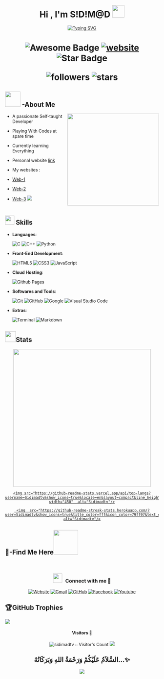 
<h1 align="center"><b>Hi , I'm S!D!M@D </b><img src="https://cdn.jsdelivr.net/gh/Sidimadtv/all/sidi/assets/images/logo.png" width="40"></h1>

<p align="center">
  <a href="https://git.io/typing-svg"><img src="https://readme-typing-svg.herokuapp.com?font=Pacifico&center=true&pause=1000&width=435&lines=Welcome+To+S!D!M%40D-TV+Official+Repos" alt="Typing SVG" /></a>

<h1 align="center">
  <img src="https://cdn.jsdelivr.net/gh/Sidimadtv/Img/badge.svg" alt="Awesome Badge"/>
  <a href="/"><img src="https://img.shields.io/static/v1?label=&labelColor=505050&message=findwrk&color=%230076D6&style=flat&logo=google-chrome&logoColor=%230076D6" alt="website"/></a>
  <img src="https://img.shields.io/static/v1?label=%F0%9F%8C%9F&message=If%20Useful&style=style=flat&color=BC4E99" alt="Star Badge"/>


![followers](https://img.shields.io/github/followers/sidimadtv?style=social)
![stars](https://img.shields.io/github/stars/sidimadtv?style=social)
</h1>

</p>
	
## <picture><img src = "https://cdn.jsdelivr.net/gh/Sidimadtv/Img/mee.gif" width = 50px></picture> **-About Me**
<picture> <img align="right" src="https://cdn.jsdelivr.net/gh/Sidimadtv/Img/cod.gif" width = 300px></picture>
- A passionate Self-taught Developer
- Playing With Codes at spare time 


- Currently learning Everything

- Personal website [link](https://www.sidimad.ml/)

- My websites :
- [Web-1](https://www.sidimad.ml/)
- [Web-2](https://www.sidimad.ml/)
- [Web-3](https://www.sidimad.ml/)
<img src="https://cdn.jsdelivr.net/gh/Sidimadtv/Img/hr.gif"><br><br>

## <img src="https://cdn.jsdelivr.net/gh/Sidimadtv/Img/sk.gif" width ="30"><b> Skills</b>
<p align="center">

- **Languages**:
    
    ![C](https://img.shields.io/badge/C%20-%232370ED.svg?style=for-the-badge&logo=c&logoColor=white)
    ![C++](https://img.shields.io/badge/C++%20-%2300599C.svg?style=for-the-badge&logo=c%2B%2B&logoColor=white)
    ![Python](https://img.shields.io/badge/Python%20-%2314354C.svg?style=for-the-badge&logo=python&logoColor=white)

  
    
- **Front-End Development**:

   ![HTML5](https://img.shields.io/badge/HTML5%20-%23E34F26.svg?style=for-the-badge&logo=html5&logoColor=white)
   ![CSS3](https://img.shields.io/badge/CSS%20-%231572B6.svg?style=for-the-badge&logo=css3&logoColor=white)
   ![JavaScript](https://img.shields.io/badge/JavaScript%20-%23F7DF1E.svg?style=for-the-badge&logo=javascript&logoColor=black)



- **Cloud Hosting**:

    ![Github Pages](https://img.shields.io/badge/GitHub%20Pages-%23327FC7.svg?style=for-the-badge&logo=github&logoColor=white)
    


- **Softwares and Tools**:

    ![Git](https://img.shields.io/badge/git-%23F05033.svg?style=for-the-badge&logo=git&logoColor=white)
    ![GitHub](https://img.shields.io/badge/github-%23121011.svg?style=for-the-badge&logo=github&logoColor=white)
    ![Google](https://img.shields.io/badge/google-%234285F4.svg?style=for-the-badge&logo=google&logoColor=white)
    ![Visual Studio Code](https://img.shields.io/badge/Visual%20Studio%20Code-0078d7.svg?style=for-the-badge&logo=visual-studio-code&logoColor=white)
    



- **Extras**:

    ![Terminal](https://img.shields.io/badge/Terminal-%23054020?style=for-the-badge&logo=gnu-bash&logoColor=white)
    ![Markdown](https://img.shields.io/badge/markdown-%23000000.svg?style=for-the-badge&logo=markdown&logoColor=white)   


</p>




## <img src="https://cdn.jsdelivr.net/gh/Sidimadtv/Img/sta.gif" width="35"><b>Stats </b>

<div align="center">

<a href="https://github.com/Sidimadtv">
  <img src="https://github-readme-stats.vercel.app/api?username=Sidimadtv&include_all_commits=true&count_private=true&show_icons=true&line_height=20&title_color=7A7ADB&icon_color=2234AE&text_color=D3D3D3&bg_color=0,000000,130F40" width="450"/>
 
	 
	<img src="https://github-readme-stats.vercel.app/api/top-langs?username=Sidimadtv&show_icons=true&locale=en&layout=compact&line_height=20&title_color=7A7ADB&icon_color=2234AE&text_color=D3D3D3&bg_color=0,000000,130F40" width="450"  alt="Sidimadtv"/>

	 <img  src="https://github-readme-streak-stats.herokuapp.com/?user=Sidimadtv&show_icons=true&title_color=fff&icon_color=79ff97&text_color=efefef&bg_color=24292e" alt="Sidimadtv"/>
	


</a>
</div>



## <b>📩-Find Me Here</b><img src="https://cdn.jsdelivr.net/gh/Sidimadtv/Img/hand.gif" width ="80">
<br>

<h3 align="center" > <img src="https://media.giphy.com/media/iY8CRBdQXODJSCERIr/giphy.gif" width="30" height="30" style="margin-right: 10px;">Connect with me 🤝 </h3>


      






<p align="center">
  <a href="https://candida-noronha.web.app/"><img src="https://cdn.jsdelivr.net/gh/Sidimadtv/Img/web.png" alt="Website"/></a>
	<a href="mailto:sidihassan17@gmail.com"><img src="https://cdn.jsdelivr.net/gh/Sidimadtv/Img/gmail.png" alt="Gmail"/></a>
	<a href="https://github.com/Sidimadtv"><img src="https://cdn.jsdelivr.net/gh/Sidimadtv/Img/github.png" alt="GitHub"/></a>

<a href="https://www.facebook.com/profile.php?id=100016109414654">
	<img src="https://cdn.jsdelivr.net/gh/Sidimadtv/Img/facebook-new.png" alt="Facebook"/></a>
<a href="https://www.youtube.com/channel/UCuuyS5myE0B3RiR8Fr0D18w">
		<img src="https://cdn.jsdelivr.net/gh/Sidimadtv/Img/youtube.png" alt="Youtube"></a>	
	
	



## 🏆GitHub Trophies
![](https://github-profile-trophy.vercel.app/?username=Sidimadtv&theme=discord&no-frame=false&no-bg=false&margin-w=4)

<h4 align="center">Visitors 👀</h4>
<p align="center"><img src="https://profile-counter.glitch.me/{sidimadtv}/count.svg" alt="sidimadtv :: Visitor's Count" />






<img src="https://cdn.jsdelivr.net/gh/Sidimadtv/Img/hr.gif">


<div align='center'>

## <b>السَّلاَمُ عَلَيْكُمْ وَرَحْمَةُ اللهِ وَبَرَكَاتُهُ...✨</b>
<img src="https://komarev.com/ghpvc/?username=Sidimadtv&color=blueviolet" align="center">
</div>



